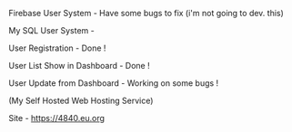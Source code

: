 Firebase User System - Have some bugs to fix (i'm not going to dev. this)



My SQL User System -

User Registration - Done !

User List Show in Dashboard - Done !

User Update from Dashboard - Working on some bugs !


 (My Self Hosted Web Hosting Service)

Site - https://4840.eu.org

